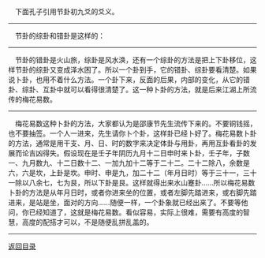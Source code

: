 &emsp;下面孔子引用节卦初九爻的爻义。
___
&emsp;节卦的综卦和错卦是这样的：
___
&emsp;节卦的错卦是火山旅，综卦是风水涣，还有一个综卦的方法是把上下卦移位，这样节卦的综卦又变成泽水困了。所以一个卦到手，它的错卦、综卦要看清楚。如果说卜卦，也用不着什么方法。一个卦下来，反面的后果，内部的变化，从它的错卦、综卦、互卦中就可以看得很清楚了。这一种卜卦的方法，就是后来江湖上所流传的梅花易数。
___
&emsp;梅花易数这种卜卦的方法，大家都认为是邵康节先生流传下来的。不要铜钱摇，也不要抽签。一个人一进来，先生请你卜个卦，这样卦已经卜好了。梅花易数卜卦的方法，通常是用干支、月、日、时的数字来决定体卦与用卦，再用互卦看卦的发展而论吉凶得失。假设现在是壬子年阴历九月十二日申时来卜卦，壬子年，子数一、九月数九、十二日数十二、一加九加十二等于二十二。二十二除八，余数是六，六是坎，上卦是坎。申时、申是九，加二十二（年月日时）等于三十一，三十一除以八余七，七为艮，所以下卦是艮。这样就得出来水山蹇卦……所以梅花易数卜卦的方法是从年月日时，或者你进来坐的位置，或者左脚先踏进来，或右脚先踏进来，是站是坐，面对的方向……随便一样，一个卦象就已经出来了。不要等他问，你已经知道了，这就是梅花易数。看似容易，实际上很难，需要有高度的智慧，高度的配搭才可以，不是随便乱拼乱盖的。
___
[返回目录](../../master/README.md#目录)